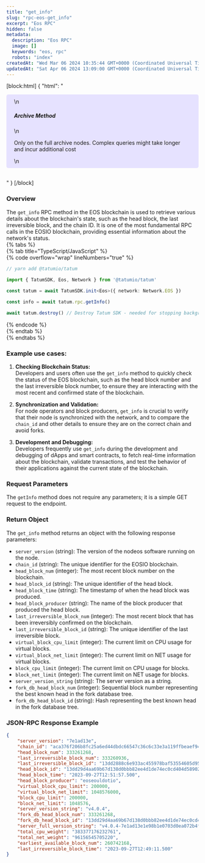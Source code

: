 ```yaml
---
title: "get_info"
slug: "rpc-eos-get_info"
excerpt: "Eos RPC"
hidden: false
metadata: 
  description: "Eos RPC"
  image: []
  keywords: "eos, rpc"
  robots: "index"
createdAt: "Wed Mar 06 2024 10:35:44 GMT+0000 (Coordinated Universal Time)"
updatedAt: "Sat Apr 06 2024 13:09:00 GMT+0000 (Coordinated Universal Time)"
---
```

[block:html]
{
  "html": "<div style="padding: 10px 20px; border-radius: 5px; background-color: #e6e2ff; margin: 0 0 30px 0;">\n  <h5>Archive Method</h5>\n  <p>Only on the full archive nodes. Complex queries might take longer and incur additional cost</p>\n</div>"
}
[/block]


### Overview

The `get_info` RPC method in the EOS blockchain is used to retrieve various details about the blockchain's state, such as the head block, the last irreversible block, and the chain ID. It is one of the most fundamental RPC calls in the EOSIO blockchain, providing essential information about the network's status.  
{% tabs %}  
{% tab title="TypeScript/JavaScript" %}  
{% code overflow="wrap" lineNumbers="true" %}

```typescript
// yarn add @tatumio/tatum

import { TatumSDK, Eos, Network } from '@tatumio/tatum'
  
const tatum = await TatumSDK.init<Eos>({ network: Network.EOS })

const info = await tatum.rpc.getInfo()

await tatum.destroy() // Destroy Tatum SDK - needed for stopping background jobs
```

{% endcode %}  
{% endtab %}  
{% endtabs %}

### Example use cases:

1. **Checking Blockchain Status:**  
   Developers and users often use the `get_info` method to quickly check the status of the EOS blockchain, such as the head block number and the last irreversible block number, to ensure they are interacting with the most recent and confirmed state of the blockchain.

2. **Synchronization and Validation:**  
   For node operators and block producers, `get_info` is crucial to verify that their node is synchronized with the network, and to compare the `chain_id` and other details to ensure they are on the correct chain and avoid forks.

3. **Development and Debugging:**  
   Developers frequently use `get_info` during the development and debugging of dApps and smart contracts, to fetch real-time information about the blockchain, validate transactions, and test the behavior of their applications against the current state of the blockchain.

### Request Parameters

The `getInfo` method does not require any parameters; it is a simple GET request to the endpoint.

### Return Object

The `get_info` method returns an object with the following response parameters:

- `server_version` (string): The version of the nodeos software running on the node.
- `chain_id` (string): The unique identifier for the EOSIO blockchain.
- `head_block_num` (integer): The most recent block number on the blockchain.
- `head_block_id` (string): The unique identifier of the head block.
- `head_block_time` (string): The timestamp of when the head block was produced.
- `head_block_producer` (string): The name of the block producer that produced the head block.
- `last_irreversible_block_num` (integer): The most recent block that has been irreversibly confirmed on the blockchain.
- `last_irreversible_block_id` (string): The unique identifier of the last irreversible block.
- `virtual_block_cpu_limit` (integer): The current limit on CPU usage for virtual blocks.
- `virtual_block_net_limit` (integer): The current limit on NET usage for virtual blocks.
- `block_cpu_limit` (integer): The current limit on CPU usage for blocks.
- `block_net_limit` (integer): The current limit on NET usage for blocks.
- `server_version_string` (string): The server version as a string.
- `fork_db_head_block_num` (integer): Sequential block number representing the best known head in the fork database tree.
- `fork_db_head_block_id` (string): Hash representing the best known head in the fork database tree.

### JSON-RPC Response Example

```json
{
    "server_version": "7e1ad13e",
    "chain_id": "aca376f206b8fc25a6ed44dbdc66547c36c6c33e3a119ffbeaef943642f0e906",
    "head_block_num": 333261268,
    "last_irreversible_block_num": 333260936,
    "last_irreversible_block_id": "13dd2888c6e933ac455978baf53554605d95e0e2d2abd0c1159ddb218936fe03",
    "head_block_id": "13dd29d4aa69b67d138d0bbb82ee4d1de74ec0cd404d58902381ea9d5bdbff67",
    "head_block_time": "2023-09-27T12:51:57.500",
    "head_block_producer": "eoseouldotio",
    "virtual_block_cpu_limit": 200000,
    "virtual_block_net_limit": 1048576000,
    "block_cpu_limit": 200000,
    "block_net_limit": 1048576,
    "server_version_string": "v4.0.4",
    "fork_db_head_block_num": 333261268,
    "fork_db_head_block_id": "13dd29d4aa69b67d138d0bbb82ee4d1de74ec0cd404d58902381ea9d5bdbff67",
    "server_full_version_string": "v4.0.4-7e1ad13e1e98b1e0703d0ea072b4fca5419cfdbe",
    "total_cpu_weight": "383377176232761",
    "total_net_weight": "96156545705220",
    "earliest_available_block_num": 260742168,
    "last_irreversible_block_time": "2023-09-27T12:49:11.500"
}
```
